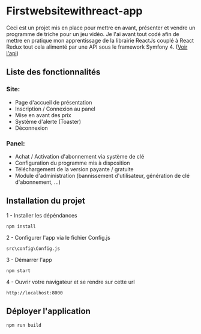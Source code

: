 # Firstwebsitewithreact-app

Ceci est un projet mis en place pour mettre en avant, présenter et vendre un programme de triche pour un jeu vidéo. Je l'ai avant tout codé afin de mettre en pratique mon apprentissage de la librairie ReactJs couplé à React Redux tout cela alimenté par une API sous le framework Symfony 4. ([Voir l'api](https://github.com/pinkcake/firstwebsitewithreact-api))


## Liste des fonctionnalités

  ### Site:
  - Page d'accueil de présentation
  - Inscription / Connexion au panel
  - Mise en avant des prix
  - Système d'alerte (Toaster)
  - Déconnexion

  ### Panel:
  - Achat / Activation d'abonnement via système de clé
  - Configuration du programme mis à disposition
  - Téléchargement de la version payante / gratuite
  - Module d'administration (bannissement d'utilisateur, génération de clé d'abonnement, ...)
  
  
## Installation du projet

1 - Installer les dépéndances
```
npm install
```

2 - Configurer l'app via le fichier Config.js
```
src\config\Config.js
```

3 - Démarrer l'app
```
npm start
```

4 - Ouvrir votre navigateur et se rendre sur cette url
```
http://localhost:8000
```


## Déployer l'application

```
npm run build
```
